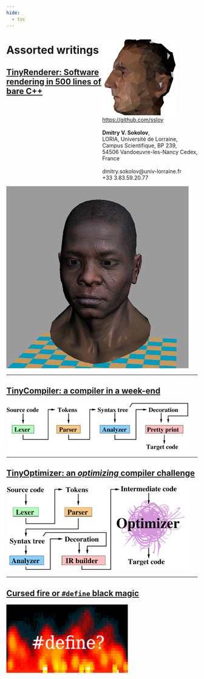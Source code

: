 ```yaml
---
hide:
  - toc
---
```


<p  style="float: right">
<a href="https://github.com/ssloy">
<img src="haqreu200px.png" /><br/>
https://github.com/ssloy</a>
<br/>&nbsp<br/>
<b>Dmitry V. Sokolov</b>,
<br/>
LORIA, Université de Lorraine, <br/> Campus Scientifique, BP 239, <br/>54506 Vandoeuvre-les-Nancy Cedex, <br/>France
<br/>&nbsp<br/>
dmitry.sokolov@univ-lorraine.fr<br/>
+33 3.83.59.20.77
<br/>
</p>


# Assorted writings

## [TinyRenderer: Software rendering in 500 lines of bare C++](tinyrenderer/index.md)
[<img src="tinyrenderer/home/africanhead.png" width="480">](tinyrenderer/index.md)

---

## [TinyCompiler: a compiler in a week-end](tinycompiler/index.md)
[<img src="tinycompiler/home/compiler.png" width="480">](tinycompiler/index.md)

---

## [TinyOptimizer: an *optimizing* compiler challenge](tinyoptimizer/index.md)
[<img src="tinyoptimizer/home/tinyoptimizer.png" width="480">](tinyoptimizer/index.md)

---

## [Cursed fire or `#define` black magic](strange/cursed-fire.md)
[![](strange/cursed-fire/define-320.png)](strange/cursed-fire.md)

